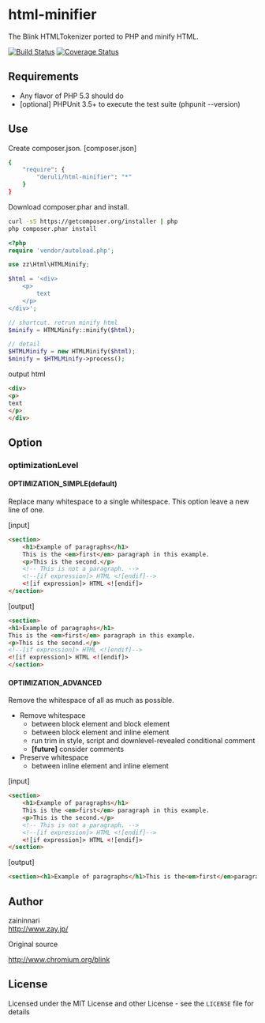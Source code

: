 html-minifier
=============
The Blink HTMLTokenizer ported to PHP and minify HTML.

[![Build Status](https://travis-ci.org/zaininnari/html-minifier.png?branch=master)](https://travis-ci.org/zaininnari/html-minifier)
[![Coverage Status](https://coveralls.io/repos/zaininnari/html-minifier/badge.png?branch=master)](https://coveralls.io/r/zaininnari/html-minifier?branch=master)

Requirements
------------

- Any flavor of PHP 5.3 should do
- [optional] PHPUnit 3.5+ to execute the test suite (phpunit --version)

Use
---
Create composer.json.
[composer.json]
```sh
{
    "require": {
        "deruli/html-minifier": "*"
    }
}
```

Download composer.phar and install.
```sh
curl -sS https://getcomposer.org/installer | php
php composer.phar install
```

```php
<?php
require 'vendor/autoload.php';

use zz\Html\HTMLMinify;

$html = '<div>
    <p>
        text
    </p> 
</div>';

// shortcut. retrun minify html
$minify = HTMLMinify::minify($html);

// detail
$HTMLMinify = new HTMLMinify($html);
$minify = $HTMLMinify->process();
```

output html
```HTML
<div>
<p>
text
</p> 
</div>
```

Option
------

### optimizationLevel
#### OPTIMIZATION_SIMPLE(default)

Replace many whitespace to a single whitespace. 
This option leave a new line of one.

[input]
```HTML
<section>
    <h1>Example of paragraphs</h1>
    This is the <em>first</em> paragraph in this example.
    <p>This is the second.</p>
    <!-- This is not a paragraph. -->
    <!--[if expression]> HTML <![endif]-->
    <![if expression]> HTML <![endif]>
</section>
```

[output]
```HTML
<section>
<h1>Example of paragraphs</h1>
This is the <em>first</em> paragraph in this example.
<p>This is the second.</p>
<!--[if expression]> HTML <![endif]-->
<![if expression]> HTML <![endif]>
</section>
```

#### OPTIMIZATION_ADVANCED

Remove the whitespace of all as much as possible.

- Remove whitespace
    - between block element and block element
    - between block element and inline element
    - run trim in style, script and downlevel-revealed conditional comment
    - **[future]** consider comments
- Preserve whitespace
    - between inline element and inline element

[input]
```HTML
<section>
    <h1>Example of paragraphs</h1>
    This is the <em>first</em> paragraph in this example.
    <p>This is the second.</p>
    <!-- This is not a paragraph. -->
    <!--[if expression]> HTML <![endif]-->
    <![if expression]> HTML <![endif]>
</section>
```

[output]
```HTML
<section><h1>Example of paragraphs</h1>This is the<em>first</em>paragraph in this example.<p>This is the second.</p><!--[if expression]> HTML <![endif]--><![if expression]>HTML<![endif]></section>
```

Author
------

zaininnari  
http://www.zay.jp/

Original source

http://www.chromium.org/blink

License
-------

Licensed under the MIT License and other License - see the `LICENSE` file for details
